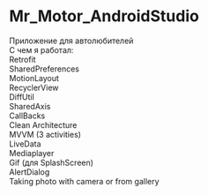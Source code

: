 # Mr_Motor_AndroidStudio
Приложение для автолюбителей  
С чем я работал:  
Retrofit  
SharedPreferences  
MotionLayout  
RecyclerView  
DiffUtil  
SharedAxis  
CallBacks  
Clean Architecture  
MVVM (3 activities)  
LiveData  
Mediaplayer  
Gif (для SplashScreen)  
AlertDialog  
Taking photo with camera or from gallery
